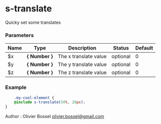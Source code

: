 # s-translate

Quicky set some translates


### Parameters
Name  |  Type  |  Description  |  Status  |  Default
------------  |  ------------  |  ------------  |  ------------  |  ------------
$x  |  **{ Number }**  |  The x translate value  |  optional  |  0
$y  |  **{ Number }**  |  The y translate value  |  optional  |  0
$z  |  **{ Number }**  |  The z translate value  |  optional  |  0

### Example
```scss
	.my-cool-element {
	@include s-translate(50%, 20px);
}
```
Author : Olivier Bossel [olivier.bossel@gmail.com](mailto:olivier.bossel@gmail.com)
